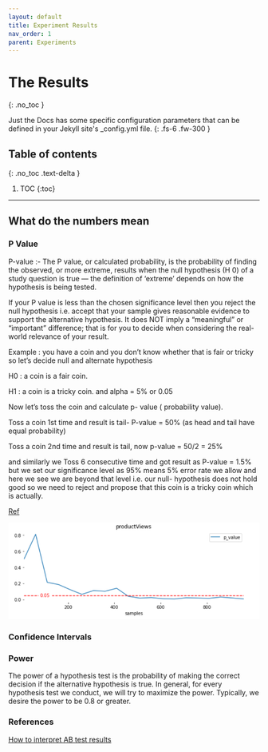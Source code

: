```yaml
---
layout: default
title: Experiment Results
nav_order: 1
parent: Experiments
---
```


# The Results
{: .no_toc }


Just the Docs has some specific configuration parameters that can be defined in your Jekyll site's _config.yml file.
{: .fs-6 .fw-300 }

## Table of contents
{: .no_toc .text-delta }

1. TOC
{:toc}

---


## What do the numbers mean

### P Value

P-value :- The P value, or calculated probability, is the probability of finding the observed, or more extreme, results when the null hypothesis (H 0) of a study question is true — the definition of ‘extreme’ depends on how the hypothesis is being tested.

If your P value is less than the chosen significance level then you reject the null hypothesis i.e. accept that your sample gives reasonable evidence to support the alternative hypothesis. It does NOT imply a “meaningful” or “important” difference; that is for you to decide when considering the real-world relevance of your result.

Example : you have a coin and you don’t know whether that is fair or tricky so let’s decide null and alternate hypothesis

H0 : a coin is a fair coin.

H1 : a coin is a tricky coin. and alpha = 5% or 0.05

Now let’s toss the coin and calculate p- value ( probability value).

Toss a coin 1st time and result is tail- P-value = 50% (as head and tail have equal probability)

Toss a coin 2nd time and result is tail, now p-value = 50/2 = 25%

and similarly we Toss 6 consecutive time and got result as P-value = 1.5% but we set our significance level as 95% means 5% error rate we allow and here we see we are beyond that level i.e. our null- hypothesis does not hold good so we need to reject and propose that this coin is a tricky coin which is actually.

[Ref](https://towardsdatascience.com/hypothesis-testing-in-machine-learning-using-python-a0dc89e169ce)

![](/assets/images/pvalue_visit_days.png)

### Confidence Intervals

### Power

The power of a hypothesis test is the probability of making the correct decision if the alternative hypothesis is true. In general, for every hypothesis test we conduct, we will try to maximize the power. Typically, we desire the power to be 0.8 or greater.


### References

[How to interpret AB test results](https://www.optimizesmart.com/understanding-ab-testing-statistics-to-get-real-lift-in-conversions/#a19)
